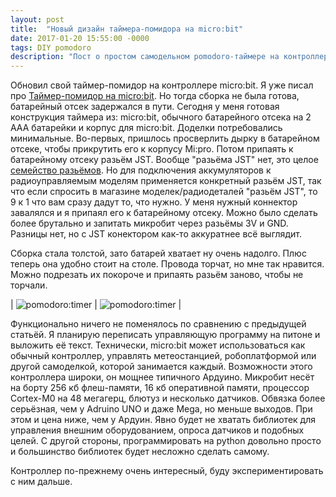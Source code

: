 ```yaml
---
layout: post
title:  "Новый дизайн таймера-помидора на micro:bit"
date: 2017-01-20 15:55:00 -0000
tags: DIY pomodoro
description: "Пост о простом самодельном pomodoro-таймере на контроллере micro:bit."
---
```


Обновил свой таймер-помидор на контроллере micro:bit. Я уже писал про [Таймер-помидор на micro:bit](http://mnlist.ru/post/taimer-pomidor-na-micro-bit). Но тогда сборка не была готова, батарейный отсек задержался в пути. Сегодня у меня готовая конструкция таймера из: micro:bit, обычного батарейного отсека на 2 AAA батарейки и корпус для micro:bit. Доделки потребовались минимальные. Во-первых, пришлось просверлить дырку в батарейном отсеке, чтобы прикрутить его к корпусу Mi:pro. Потом припаять к батарейному отсеку разьём JST. Вообще "разьёма JST" нет, это целое [семейство разьёмов](https://en.wikipedia.org/wiki/JST_connector). Но для подключения аккумуляторов к радиоуправляемым моделям применяется конкретный разьём JST, так что если спросить в магазине моделек/радиодеталей "разьём JST", то 9 к 1 что вам сразу дадут то, что нужно. У меня нужный коннектор завалялся и я припаял его к батарейному отсеку. Можно было сделать более брутально и запитать микробит через разьёмы 3V и GND. Разницы нет, но с JST конектором как-то аккуратнее всё выглядит. 

Сборка стала толстой, зато батарей хватает ну очень надолго. Плюс теперь она удобно стоит на столе. Провода торчат, но мне так нравится. Можно подрезать их покороче и припаять разьём заново, чтобы не торчали.

| ![pomodoro:timer](http://2nature.me/files/microbit-pomodoro1.jpg) | ![pomodoro:timer](http://2nature.me/files/microbit-pomodoro2.jpg) |

Функционально ничего не поменялось по сравнению с предыдущей статьёй. Я планирую переписать управляющую программу на питоне и выложить её текст. Технически, micro:bit может использоваться как обычный контроллер, управлять метеостанцией, робоплатформой или другой самоделкой, которой занимается каждый. Возможности этого контроллера широки, он мощнее типичного Ардуино. Микробит несёт на борту 256 кб флеш-памяти, 16 кб оперативной памяти, процессор Cortex-M0 на 48 мегагерц, блютуз и несколько датчиков. Обвязка более серьёзная, чем у Adruino UNO и даже Mega, но меньше выходов. При этом и цена ниже, чем у Ардуин. Явно будет не хватать библиотек для управления внешним оборудованием, опроса датчиков и подобных целей. С другой стороны, программировать на python довольно просто и большинство библиотек будет несложно сделать самому.

Контроллер по-прежнему очень интересный, буду экспериментировать с ним дальше.